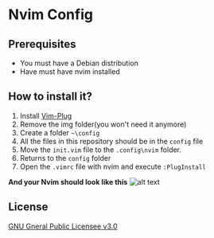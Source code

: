 #  Nvim Config

## Prerequisites
- You must have a Debian distribution
- Have must have nvim installed

## How to install it?

1. Install [Vim-Plug](https://github.com/junegunn/vim-plug)
2. Remove the img folder(you won't need it anymore)
3. Create a folder `~\config`
4. All the files in this repository should be in the `config` file
5. Move the `init.vim` file to the `.config\nvim` folder.
6. Returns to the  `config` folder
7. Open the `.vimrc` file with nvim and execute `:PlugInstall`

**And your Nvim should look like this**
![alt text](https://github.com/anviaan/nvim-config/blob/main/img/Screenshot.png?raw=true)

## License
[GNU Gneral Public Licensee v3.0](LICENSE)